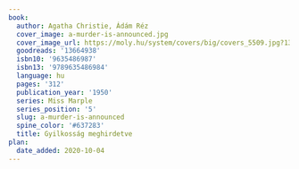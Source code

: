```yaml
---
book:
  author: Agatha Christie, Ádám Réz
  cover_image: a-murder-is-announced.jpg
  cover_image_url: https://moly.hu/system/covers/big/covers_5509.jpg?1395344389
  goodreads: '13664938'
  isbn10: '9635486987'
  isbn13: '9789635486984'
  language: hu
  pages: '312'
  publication_year: '1950'
  series: Miss Marple
  series_position: '5'
  slug: a-murder-is-announced
  spine_color: '#637283'
  title: Gyilkosság meghirdetve
plan:
  date_added: 2020-10-04
---
```

